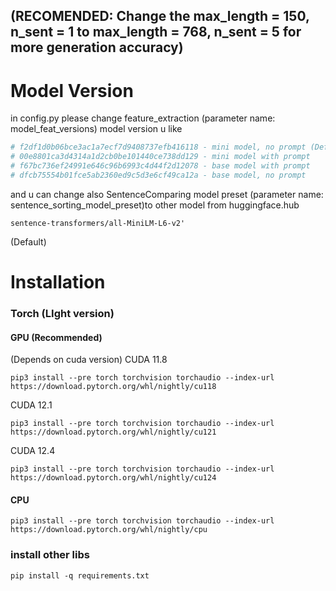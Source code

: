 ## (RECOMENDED: Change the max_length = 150, n_sent = 1 to  max_length = 768, n_sent = 5 for more generation accuracy) 

# Model Version 

in config.py please change feature_extraction (parameter name: model_feat_versions) model version u like 

```python
# f2df1d0b06bce3ac1a7ecf7d9408737efb416118 - mini model, no prompt (Default)
# 00e8801ca3d4314a1d2cb0be101440ce738dd129 - mini model with prompt 
# f67bc736ef24991e646c96b6993c4d44f2d12078 - base model with prompt
# dfcb75554b01fce5ab2360ed9c5d3e6cf49ca12a - base model, no prompt
```

and u can change also SentenceComparing model preset (parameter name: sentence_sorting_model_preset)to other model from huggingface.hub 

```
sentence-transformers/all-MiniLM-L6-v2'
```
(Default)

# Installation 

### Torch (LIght version)

#### GPU (Recommended)

(Depends on cuda version)
CUDA 11.8 
```
pip3 install --pre torch torchvision torchaudio --index-url https://download.pytorch.org/whl/nightly/cu118
```

CUDA 12.1 
```
pip3 install --pre torch torchvision torchaudio --index-url https://download.pytorch.org/whl/nightly/cu121
```

CUDA 12.4
```
pip3 install --pre torch torchvision torchaudio --index-url https://download.pytorch.org/whl/nightly/cu124
```

#### CPU 

```
pip3 install --pre torch torchvision torchaudio --index-url https://download.pytorch.org/whl/nightly/cpu
```

### install other libs 
```
pip install -q requirements.txt
```
